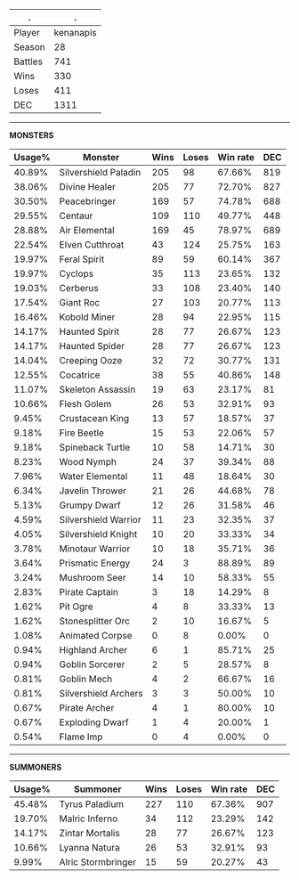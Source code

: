 .|.
|-|-
Player|kenanapis
Season|28
Battles|741
Wins|330
Loses|411
DEC|1311

---
**MONSTERS**

Usage%|Monster|Wins|Loses|Win rate|DEC|
-|-|-|-|-|-|
40.89%|Silvershield Paladin|205|98|67.66%|819|
38.06%|Divine Healer|205|77|72.70%|827|
30.50%|Peacebringer|169|57|74.78%|688|
29.55%|Centaur|109|110|49.77%|448|
28.88%|Air Elemental|169|45|78.97%|689|
22.54%|Elven Cutthroat|43|124|25.75%|163|
19.97%|Feral Spirit|89|59|60.14%|367|
19.97%|Cyclops|35|113|23.65%|132|
19.03%|Cerberus|33|108|23.40%|140|
17.54%|Giant Roc|27|103|20.77%|113|
16.46%|Kobold Miner|28|94|22.95%|115|
14.17%|Haunted Spirit|28|77|26.67%|123|
14.17%|Haunted Spider|28|77|26.67%|123|
14.04%|Creeping Ooze|32|72|30.77%|131|
12.55%|Cocatrice|38|55|40.86%|148|
11.07%|Skeleton Assassin|19|63|23.17%|81|
10.66%|Flesh Golem|26|53|32.91%|93|
9.45%|Crustacean King|13|57|18.57%|37|
9.18%|Fire Beetle|15|53|22.06%|57|
9.18%|Spineback Turtle|10|58|14.71%|30|
8.23%|Wood Nymph|24|37|39.34%|88|
7.96%|Water Elemental|11|48|18.64%|30|
6.34%|Javelin Thrower|21|26|44.68%|78|
5.13%|Grumpy Dwarf|12|26|31.58%|46|
4.59%|Silvershield Warrior|11|23|32.35%|37|
4.05%|Silvershield Knight|10|20|33.33%|34|
3.78%|Minotaur Warrior|10|18|35.71%|36|
3.64%|Prismatic Energy|24|3|88.89%|89|
3.24%|Mushroom Seer|14|10|58.33%|55|
2.83%|Pirate Captain|3|18|14.29%|8|
1.62%|Pit Ogre|4|8|33.33%|13|
1.62%|Stonesplitter Orc|2|10|16.67%|5|
1.08%|Animated Corpse|0|8|0.00%|0|
0.94%|Highland Archer|6|1|85.71%|25|
0.94%|Goblin Sorcerer|2|5|28.57%|8|
0.81%|Goblin Mech|4|2|66.67%|16|
0.81%|Silvershield Archers|3|3|50.00%|10|
0.67%|Pirate Archer|4|1|80.00%|10|
0.67%|Exploding Dwarf|1|4|20.00%|1|
0.54%|Flame Imp|0|4|0.00%|0|

---
**SUMMONERS**

Usage%|Summoner|Wins|Loses|Win rate|DEC|
-|-|-|-|-|-|
45.48%|Tyrus Paladium|227|110|67.36%|907|
19.70%|Malric Inferno|34|112|23.29%|142|
14.17%|Zintar Mortalis|28|77|26.67%|123|
10.66%|Lyanna Natura|26|53|32.91%|93|
9.99%|Alric Stormbringer|15|59|20.27%|43|
